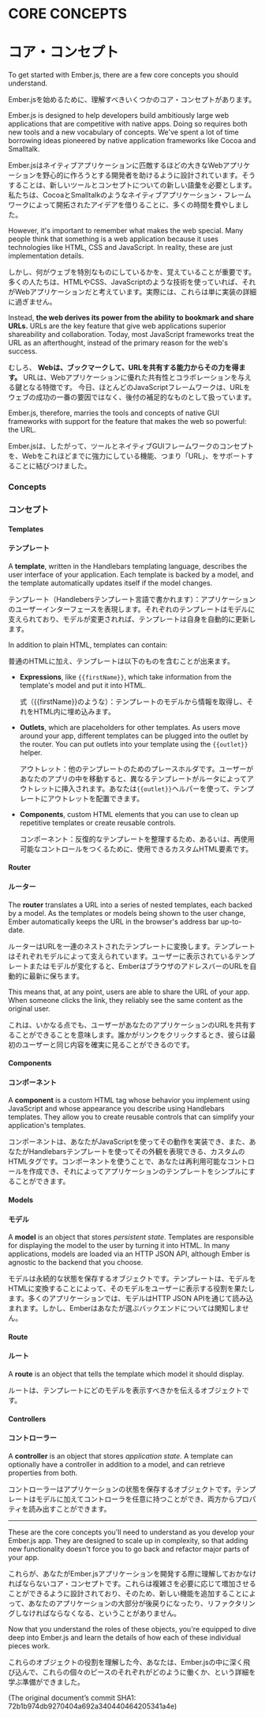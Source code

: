 # CORE CONCEPTS
# コア・コンセプト

To get started with Ember.js, there are a few core concepts you
should understand. 

Ember.jsを始めるために、理解すべきいくつかのコア・コンセプトがあります。

Ember.js is designed to help developers build ambitiously large web
applications that are competitive with native apps. Doing so requires
both new tools and a new vocabulary of concepts. We've spent a lot of
time borrowing ideas pioneered by native application frameworks like
Cocoa and Smalltalk.

Ember.jsはネイティブアプリケーションに匹敵するほどの大きなWebアプリケーションを野心的に作ろうとする開発者を助けるように設計されています。そうすることは、新しいツールとコンセプトについての新しい語彙を必要とします。私たちは、CocoaとSmalltalkのようなネイティブアプリケーション・フレームワークによって開拓されたアイデアを借りることに、多くの時間を費やしました。

However, it's important to remember what makes the web special. Many
people think that something is a web application because it uses
technologies like HTML, CSS and JavaScript. In reality, these are just
implementation details.

しかし、何がウェブを特別なものにしているかを、覚えていることが重要です。多くの人たちは、HTMLやCSS、JavaScriptのような技術を使っていれば、それがWebアプリケーションだと考えています。実際には、これらは単に実装の詳細に過ぎません。

Instead, **the web derives its power from the ability to bookmark and
share URLs.** URLs are the key feature that give web applications
superior shareability and collaboration. Today, most JavaScript
frameworks treat the URL as an afterthought, instead of the primary
reason for the web's success.

むしろ、 **Webは、ブックマークして、URLを共有する能力からその力を得ます。** URLは、Webアプリケーションに優れた共有性とコラボレーションを与える鍵となる特徴です。
今日、ほとんどのJavaScriptフレームワークは、URLをウェブの成功の一番の要因ではなく、後付の補足的なものとして扱っています。

Ember.js, therefore, marries the tools and concepts of native
GUI frameworks with support for the feature that makes the web so
powerful: the URL.

Ember.jsは、したがって、ツールとネイティブGUIフレームワークのコンセプトを、Webをこれほどまでに強力にしている機能、つまり「URL」、をサポートすることに結びつけました。

### Concepts
### コンセプト

#### Templates
#### テンプレート

A **template**, written in the Handlebars templating language, describes
the user interface of your application. Each template is backed by a
model, and the template automatically updates itself if the model changes.

テンプレート（Handlebersテンプレート言語で書かれます）：アプリケーションのユーザーインターフェースを表現します。それぞれのテンプレートはモデルに支えられており、モデルが変更されれば、テンプレートは自身を自動的に更新します。

In addition to plain HTML, templates can contain:

普通のHTMLに加え、テンプレートは以下のものを含むことが出来ます。

* **Expressions**, like `{{firstName}}`, which take information from
  the template's model and put it into HTML.
  
  式（{{firstName}}のような）：テンプレートのモデルから情報を取得し、それをHTML内に埋め込みます。
* **Outlets**, which are placeholders for other templates. As users
  move around your app, different templates can be plugged into the
  outlet by the router. You can put outlets into your template using the
  `{{outlet}}` helper.
  
  アウトレット：他のテンプレートのためのプレースホルダです。ユーザーがあなたのアプリの中を移動すると、異なるテンプレートがルータによってアウトレットに挿入されます。あなたは`{{outlet}}`ヘルパーを使って、テンプレートにアウトレットを配置できます。  
* **Components**, custom HTML elements that you can use to clean up
  repetitive templates or create reusable controls.
  
  コンポーネント：反復的なテンプレートを整理するため、あるいは、再使用可能なコントロールをつくるために、使用できるカスタムHTML要素です。

#### Router
#### ルーター

The **router** translates a URL into a series of nested templates, each
backed by a model. As the templates or models being shown to the user
change, Ember automatically keeps the URL in the browser's address bar
up-to-date.

ルーターはURLを一連のネストされたテンプレートに変換します。テンプレートはそれぞれモデルによって支えられています。ユーザーに表示されているテンプレートまたはモデルが変化すると、EmberはブラウザのアドレスバーのURLを自動的に最新に保ちます。

This means that, at any point, users are able to share the URL of your
app. When someone clicks the link, they reliably see the same content as
the original user.

これは、いかなる点でも、ユーザーがあなたのアプリケーションのURLを共有することができることを意味します。誰かがリンクをクリックするとき、彼らは最初のユーザーと同じ内容を確実に見ることができるのです。

#### Components
#### コンポーネント

A **component** is a custom HTML tag whose behavior you implement using
JavaScript and whose appearance you describe using Handlebars templates.
They allow you to create reusable controls that can simplify your
application's templates.

コンポーネントは、あなたがJavaScriptを使ってその動作を実装でき、また、あなたがHandlebarsテンプレートを使ってその外観を表現できる、カスタムのHTMLタグです。コンポーネントを使うことで、あなたは再利用可能なコントロールを作成でき、それによってアプリケーションのテンプレートをシンプルにすることができます。

#### Models
#### モデル

A **model** is an object that stores _persistent state_. Templates are
responsible for displaying the model to the user by turning it into
HTML. In many applications, models are loaded via an HTTP JSON API,
although Ember is agnostic to the backend that you choose.

モデルは永続的な状態を保存するオブジェクトです。テンプレートは、モデルをHTMLに変換することによって、そのモデルをユーザーに表示する役割を果たします。多くのアプリケーションでは、モデルはHTTP JSON APIを通じて読み込まれます。しかし、Emberはあなたが選ぶバックエンドについては関知しません。

#### Route
#### ルート

A **route** is an object that tells the template which model it should
display.

ルートは、テンプレートにどのモデルを表示すべきかを伝えるオブジェクトです。

#### Controllers
#### コントローラー

A **controller** is an object that stores _application state_. A
template can optionally have a controller in addition to a model, and
can retrieve properties from both.

コントローラーはアプリケーションの状態を保存するオブジェクトです。テンプレートはモデルに加えてコントローラを任意に持つことができ、両方からプロパティを読み出すことができます。

---

These are the core concepts you'll need to understand as you develop
your Ember.js app. They are designed to scale up in complexity, so that
adding new functionality doesn't force you to go back and refactor major 
parts of your app.

これらが、あなたがEmber.jsアプリケーションを開発する際に理解しておかなければならないコア・コンセプトです。これらは複雑さを必要に応じて増加させることができるように設計されており、そのため、新しい機能を追加することによって、あなたのアプリケーションの大部分が後戻りになったり、リファクタリングしなければならなくなる、ということがありません。

Now that you understand the roles of these objects, you're equipped to
dive deep into Ember.js and learn the details of how each of these
individual pieces work.

これらのオブジェクトの役割を理解した今、あなたは、Ember.jsの中に深く飛び込んで、これらの個々のピースのそれぞれがどのように働くか、という詳細を学ぶ準備ができました。

(The original document’s commit SHA1: 72b1b974db9270404a692a340440464205341a4e)
